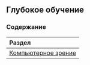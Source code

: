 ## Глубокое обучение

### Содержание

|Раздел |
|:---|
| [Компьютерное зрение](https://github.com/NazarovMichail/Lectures-notes-MIPT/tree/master/DL/CV)|

